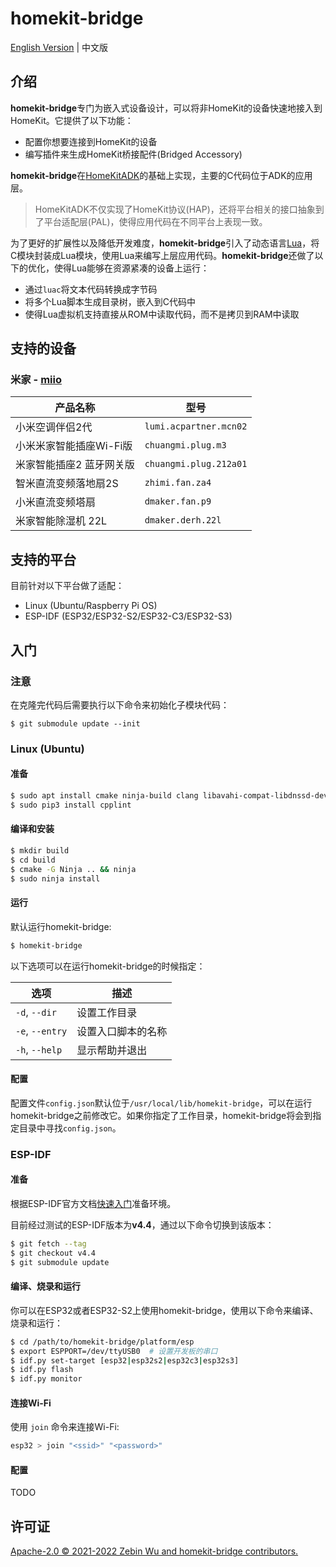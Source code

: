 # homekit-bridge

[English Version](README.md) | 中文版

## 介绍

**homekit-bridge**专门为嵌入式设备设计，可以将非HomeKit的设备快速地接入到HomeKit。它提供了以下功能：

- 配置你想要连接到HomeKit的设备
- 编写插件来生成HomeKit桥接配件(Bridged Accessory)

**homekit-bridge**在[HomeKitADK](https://github.com/apple/HomeKitADK)的基础上实现，主要的C代码位于ADK的应用层。
> HomeKitADK不仅实现了HomeKit协议(HAP)，还将平台相关的接口抽象到了平台适配层(PAL)，使得应用代码在不同平台上表现一致。

为了更好的扩展性以及降低开发难度，**homekit-bridge**引入了动态语言[Lua](https://www.lua.org)，将C模块封装成Lua模块，使用Lua来编写上层应用代码。**homekit-bridge**还做了以下的优化，使得Lua能够在资源紧凑的设备上运行：

- 通过`luac`将文本代码转换成字节码
- 将多个Lua脚本生成目录树，嵌入到C代码中
- 使得Lua虚拟机支持直接从ROM中读取代码，而不是拷贝到RAM中读取

## 支持的设备

### 米家 - [miio](plugins/miio/README_CN.md)

产品名称 | 型号
-|-
小米空调伴侣2代 | `lumi.acpartner.mcn02`
小米米家智能插座Wi-Fi版 | `chuangmi.plug.m3`
米家智能插座2 蓝牙网关版 | `chuangmi.plug.212a01`
智米直流变频落地扇2S | `zhimi.fan.za4`
小米直流变频塔扇 | `dmaker.fan.p9`
米家智能除湿机 22L | `dmaker.derh.22l`

## 支持的平台

目前针对以下平台做了适配：

- Linux (Ubuntu/Raspberry Pi OS)
- ESP-IDF (ESP32/ESP32-S2/ESP32-C3/ESP32-S3)

## 入门

### 注意

在克隆完代码后需要执行以下命令来初始化子模块代码：

```
$ git submodule update --init
```

### Linux (Ubuntu)

#### 准备

```bash
$ sudo apt install cmake ninja-build clang libavahi-compat-libdnssd-dev libssl-dev python3-pip
$ sudo pip3 install cpplint
```

#### 编译和安装

```bash
$ mkdir build
$ cd build
$ cmake -G Ninja .. && ninja
$ sudo ninja install
```

#### 运行

默认运行homekit-bridge:

```bash
$ homekit-bridge
```

以下选项可以在运行homekit-bridge的时候指定：

选项 | 描述
-|-
`-d`, `--dir` | 设置工作目录
`-e`, `--entry` | 设置入口脚本的名称
`-h`, `--help` | 显示帮助并退出

#### 配置

配置文件`config.json`默认位于`/usr/local/lib/homekit-bridge`，可以在运行homekit-bridge之前修改它。如果你指定了工作目录，homekit-bridge将会到指定目录中寻找`config.json`。

### ESP-IDF

#### 准备

根据ESP-IDF官方文档[快速入门](https://docs.espressif.com/projects/esp-idf/zh_CN/latest/esp32/get-started/index.html)准备环境。

目前经过测试的ESP-IDF版本为**v4.4**，通过以下命令切换到该版本：

```bash
$ git fetch --tag
$ git checkout v4.4
$ git submodule update
```

#### 编译、烧录和运行

你可以在ESP32或者ESP32-S2上使用homekit-bridge，使用以下命令来编译、烧录和运行：

```bash
$ cd /path/to/homekit-bridge/platform/esp
$ export ESPPORT=/dev/ttyUSB0  # 设置开发板的串口
$ idf.py set-target [esp32|esp32s2|esp32c3|esp32s3]
$ idf.py flash
$ idf.py monitor
```

#### 连接Wi-Fi

使用 `join` 命令来连接Wi-Fi:

```bash
esp32 > join "<ssid>" "<password>"
```

#### 配置

TODO

## 许可证

[Apache-2.0 © 2021-2022 Zebin Wu and homekit-bridge contributors.](LICENSE)
